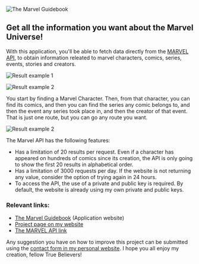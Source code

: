 ![The Marvel Guidebook](https://res.cloudinary.com/arnaldo10cisne/image/upload/v1631748315/Marvel-guidebook/githubBanner_v0f3e1.png)

## Get all the information you want about the Marvel Universe!

With this application, you'll be able to fetch data directly from the [MARVEL API](https://developer.marvel.com/), to obtain information releated to marvel characters, comics, series, events, stories and creators.

![Result example 1](https://res.cloudinary.com/arnaldo10cisne/image/upload/v1631748937/Marvel-guidebook/githubimg_dla2ry.png)

![Result example 2](https://res.cloudinary.com/arnaldo10cisne/image/upload/v1631749131/Marvel-guidebook/githubimg2_v5zdsx.png)

You start by finding a Marvel Character. Then, from that character, you can find its comics, and then you can find the series any comic belongs to, and then the event any series took place in, and then the creator of that event. That is just one route, but you can go any route you want.

![Result example 2](https://res.cloudinary.com/arnaldo10cisne/image/upload/v1631749639/Marvel-guidebook/githubimg3_dgacaz.png)


The Marvel API has the following features:

-   Has a limitation of 20 results per request. Even if a character has appeared on hundreds of comics since its creation, the API is only going to show the first 20 results in alphabetical order.
-   Has a limitation of 3000 requests per day. If the website is not returning any value, consider the option of trying again in 24 hours.
-   To access the API, the use of a private and public key is required. By default, the website is already using my own private and public keys.

### Relevant links:
- [The Marvel Guidebook](https://arnaldo10cisne.github.io/MARVEL_API_PROJECT/) (Application website)
- [Project page on my website](https://www.arnaldocisneros.com/portfolio-files/marvel-guidebook)
- [The MARVEL API link](https://developer.marvel.com/)

Any suggestion you have on how to improve this project can be submitted using the  [contact form in my personal website](https://www.arnaldocisneros.com/contact).
I hope you all enjoy my creation, fellow True Believers!